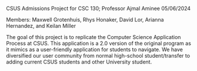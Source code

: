 CSUS Admissions Project for CSC 130; Professor Ajmal Aminee 05/06/2024

Members: Maxwell Grotenhuis, Rhys Honaker, David Lor, Arianna Hernandez, and Keilan Miller

The goal of this project is to replicate the Computer Science Application Process at CSUS. This application is a 2.0 version of the original program as it mimics as a user-friendly application for students to navigate. We have diversified our user community from normal high-school student/transfer to adding current CSUS students and other University student.
